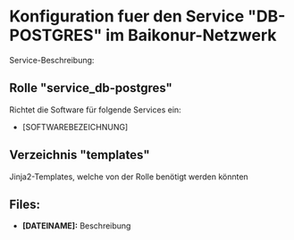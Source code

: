 # Konfiguration fuer den Service "DB-POSTGRES" im Baikonur-Netzwerk
Service-Beschreibung:

## Rolle "service_db-postgres"
Richtet die Software für folgende Services ein:
* [SOFTWAREBEZEICHNUNG]

## Verzeichnis "templates"
Jinja2-Templates, welche von der Rolle benötigt werden könnten

## Files:
* **[DATEINAME]:** Beschreibung

